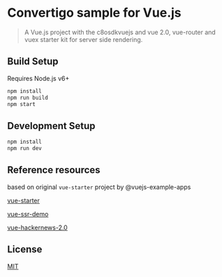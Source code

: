 # Convertigo sample for Vue.js 

> A Vue.js project with the c8osdkvuejs and vue 2.0, vue-router and vuex starter kit for server side rendering.


## Build Setup

Requires Node.js v6+

``` bash
npm install
npm run build
npm start
```

## Development Setup

```bash
npm install
npm run dev
```

## Reference resources

based on original `vue-starter` project by @vuejs-example-apps

[vue-starter](https://github.com/vuejs-example-apps/vue-starter)

[vue-ssr-demo](https://github.com/yyx990803/vue-ssr-demo)

[vue-hackernews-2.0](https://github.com/vuejs/vue-hackernews-2.0)

## License

[MIT](http://opensource.org/licenses/MIT)
